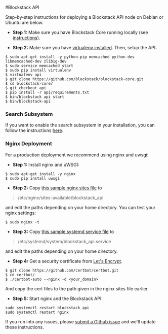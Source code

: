 #Blockstack API 

Step-by-step instructions for deploying a Blockstack API node on Debian or 
Ubuntu are below.

- **Step 1:** Make sure you have Blockstack Core running locally (see [instructions](https://github.com/blockstack/blockstack-core/blob/master/README.md#quick-start)). 

- **Step 2:** Make sure you have [virtualenv installed](http://docs.python-guide.org/en/latest/dev/virtualenvs/). 
Then, setup the API:
``` 
$ sudo apt-get install -y python-pip memcached python-dev libmemcached-dev zlib1g-dev
$ sudo service memcached start
$ sudo pip install virtualenv
$ virtualenv api
$ git clone https://github.com/blockstack/blockstack-core.git
$ cd blockstack-core/
$ git checkout api
$ pip install -r api/requirements.txt
$ bin/blockstack api start
$ bin/blockstack-api
```

### Search Subsystem

If you want to enable the search subsystem in your installation, you can
follow the instructions [here](search.md).

### Nginx Deployment

For a production deployment we recommend using nginx and uwsgi:

- **Step 1:** Install nginx and uWSGI:
```
$ sudo apt-get install -y nginx
$ sudo pip install uwsgi
```
- **Step 2:** Copy [this sample nginx sites file](https://github.com/blockstack/blockstack-core/blob/api/api/nginx/config/nginx_sites-available/blockstack_api) to

> /etc/nginx/sites-available/blockstack_api

and edit the paths depending on your home directory. You can test your nginx settings:
```
$ sudo nginx -t
```
- **Step 3:** Copy [this sample systemd service file](https://github.com/blockstack/blockstack-core/blob/api/api/nginx/config/systemd_system/blockstack_api.service) to

> /etc/systemd/system/blockstack_api.service

and edit the paths depending on your home directory.

- **Step 4:** Get a security certificate from [Let's Encrypt](https://letsencrypt.org/).
```
$ git clone https://github.com/certbot/certbot.git
$ cd certbot/
$ ./certbot-auto --nginx -d <your_domain>
```

And copy the cert files to the path given in the nginx sites file earlier.

- **Step 5:** Start nginx and the Blockstack API:
```
sudo systemctl restart blockstack_api
sudo systemctl restart nginx
```

If you run into any issues, please [submit a Github issue](https://github.com/blockstack/blockstack-core/issues) and we'll update these
instructions.
